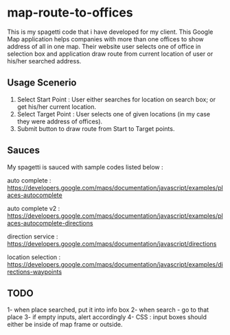 # map-route-to-offices
This is my spagetti code that i have developed for my client. This Google Map application helps companies with more than one offices to show address of all in one map. Their website user selects one of office in selection box and application draw route from current location of user or his/her searched address.

Usage Scenerio
--------------
1. Select Start Point : User either searches for location on search box; or get his/her current location. 
2. Select Target Point : User selects one of given locations (in my case they were address of offices). 
3. Submit button to draw route from Start to Target points.

Sauces
------
My spagetti is sauced with sample codes listed below :

auto complete : https://developers.google.com/maps/documentation/javascript/examples/places-autocomplete

auto complete v2 : https://developers.google.com/maps/documentation/javascript/examples/places-autocomplete-directions

direction service : https://developers.google.com/maps/documentation/javascript/directions

location selection : https://developers.google.com/maps/documentation/javascript/examples/directions-waypoints

TODO
----
1- when place searched, put it into info box 
2- when search - go to that place 
3- if empty inputs, alert accordingly 
4- CSS : input boxes should either be inside of map frame or outside.
